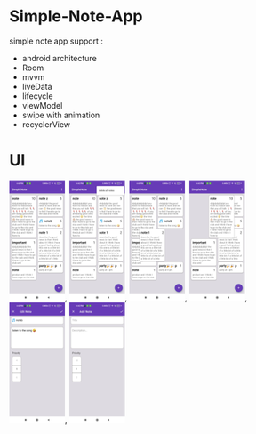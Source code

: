# Simple-Note-App
simple note app support :
- android architecture
- Room
- mvvm
- liveData
- lifecycle
- viewModel
- swipe with animation 
- recyclerView




# UI
<img src = "Images/6.jpg" width ="100" heigh = "300">,
<img src = "Images/5.jpg" width ="100" heigh = "300">,
<img src = "Images/3.jpg" width ="100" heigh = "300">,
<img src = "Images/1.jpg" width ="100" heigh = "300">,
<img src = "Images/2.jpg" width ="100" heigh = "300">,
<img src = "Images/4.jpg" width ="100" heigh = "300">

